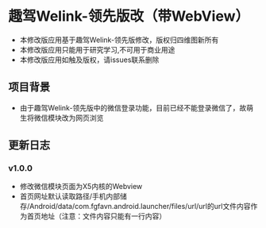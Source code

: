 # 趣驾Welink-领先版改（带WebView）

* 本修改版应用基于趣驾Welink-领先版修改，版权归四维图新所有
* 本修改版应用只能用于研究学习,不可用于商业用途
* 本修改版应用如触及版权，请issues联系删除

## 项目背景

* 由于趣驾Welink-领先版中的微信登录功能，目前已经不能登录微信了，故萌生将微信模块改为网页浏览

## 更新日志

### v1.0.0
* 修改微信模块页面为X5内核的Webview
* 首页网址默认读取路径/手机内部储存/Android/data/com.fgfavn.android.launcher/files/url/url的url文件内容作为首页地址（注意：文件内容只能有一行内容）
